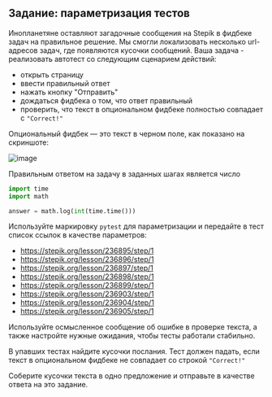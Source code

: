 ## Задание: параметризация тестов

Инопланетяне оставляют загадочные сообщения на Stepik в фидбеке задач на правильное решение. Мы смогли локализовать
несколько url-адресов задач, где появляются кусочки сообщений. Ваша задача - реализовать автотест со следующим сценарием действий: 

- открыть страницу 
- ввести правильный ответ 
- нажать кнопку "Отправить" 
- дождаться фидбека о том, что ответ правильный 
- проверить, что текст в опциональном фидбеке полностью совпадает с `"Correct!"`

Опциональный фидбек — это текст в черном поле, как показано на скриншоте:

![image](https://ucarecdn.com/76103f97-68f9-4abe-8d1a-42dd02eb71e7/)

Правильным ответом на задачу в заданных шагах является число 

```python
import time
import math

answer = math.log(int(time.time()))
```

Используйте маркировку `pytest` для параметризации и передайте в тест список ссылок в качестве параметров:

- https://stepik.org/lesson/236895/step/1
- https://stepik.org/lesson/236896/step/1
- https://stepik.org/lesson/236897/step/1
- https://stepik.org/lesson/236898/step/1
- https://stepik.org/lesson/236899/step/1
- https://stepik.org/lesson/236903/step/1
- https://stepik.org/lesson/236904/step/1
- https://stepik.org/lesson/236905/step/1

Используйте осмысленное сообщение об ошибке в проверке текста, а также настройте нужные ожидания, чтобы тесты работали стабильно.

В упавших тестах найдите кусочки послания. Тест должен падать, если текст в опциональном фидбеке не совпадает со строкой
`"Correct!"`

Соберите кусочки текста в одно предложение и отправьте в качестве ответа на это задание. 
